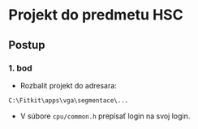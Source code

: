 # Projekt do predmetu HSC

## Postup

### 1. bod

- Rozbalit projekt do adresara:
```sh
C:\Fitkit\apps\vga\segmentace\...
```
- V súbore ```cpu/common.h``` prepísať login na svoj login.
